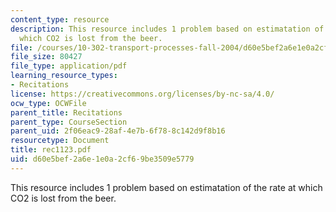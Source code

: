 ```yaml
---
content_type: resource
description: This resource includes 1 problem based on estimatation of the rate at
  which CO2 is lost from the beer.
file: /courses/10-302-transport-processes-fall-2004/d60e5bef2a6e1e0a2cf69be3509e5779_rec1123.pdf
file_size: 80427
file_type: application/pdf
learning_resource_types:
- Recitations
license: https://creativecommons.org/licenses/by-nc-sa/4.0/
ocw_type: OCWFile
parent_title: Recitations
parent_type: CourseSection
parent_uid: 2f06eac9-28af-4e7b-6f78-8c142d9f8b16
resourcetype: Document
title: rec1123.pdf
uid: d60e5bef-2a6e-1e0a-2cf6-9be3509e5779
---
```

This resource includes 1 problem based on estimatation of the rate at which CO2 is lost from the beer.